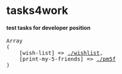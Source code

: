 # tasks4work

#### test tasks for developer position 

<pre>
Array
(
    [wish-list] => <a href="./wishlist">./wishlist</a>,
    [print-my-5-friends] => <a href="./pm5f">./pm5f</a>
)
</pre>
